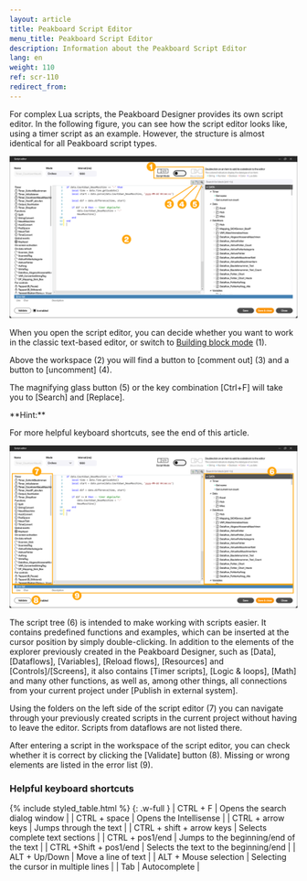 ```yaml
---
layout: article
title: Peakboard Script Editor
menu_title: Peakboard Script Editor
description: Information about the Peakboard Script Editor
lang: en
weight: 110
ref: scr-110
redirect_from:
---
```


For complex Lua scripts, the Peakboard Designer provides its own script editor.
In the following figure, you can see how the script editor looks like, using a timer script as an example. However, the structure is almost identical for all Peakboard script types.

![Script editor](/assets/images/scripting/editor/en_script-editor-01.png)

When you open the script editor, you can decide whether you want to work in the classic text-based editor, or switch to [Building block mode](/scripting/en-building-blocks.html) (1).

Above the workspace (2) you will find a button to [comment out] (3) and a button to [uncomment] (4).

The magnifying glass button (5) or the key combination [Ctrl+F] will take you to [Search] and [Replace].

<div class="box-tip" markdown="1">
**Hint:**

For more helpful keyboard shortcuts, see the end of this article.
</div>

![Skript-Editor](/assets/images/scripting/editor/en_script-editor-02.png)

The script tree (6) is intended to make working with scripts easier. It contains predefined functions and examples, which can be inserted at the cursor position by simply double-clicking. In addition to the elements of the explorer previously created in the Peakboard Designer, such as [Data], [Dataflows], [Variables], [Reload flows], [Resources] and [Controls]/[Screens], it also contains [Timer scripts], [Logic & loops], [Math] and many other functions, as well as, among other things, all connections from your current project under [Publish in external system].

Using the folders on the left side of the script editor (7) you can navigate through your previously created scripts in the current project without having to leave the editor. Scripts from dataflows are not listed there.

After entering a script in the workspace of the script editor, you can check whether it is correct by clicking the [Validate] button (8).
Missing or wrong elements are listed in the error list (9).

### Helpful keyboard shortcuts

{% include styled_table.html %}
{: .w-full }
| CTRL + F                  | Opens the search dialog window            |
| CTRL + space              | Opens the Intellisense                    |
| CTRL + arrow keys         | Jumps through the text                    |
| CTRL + shift + arrow keys | Selects complete text sections            |
| CTRL + pos1/end           | Jumps to the beginning/end of the text    |
| CTRL +Shift + pos1/end    | Selects the text to the beginning/end     |
| ALT + Up/Down             | Move a line of text                       |
| ALT + Mouse selection     | Selecting the cursor in multiple lines    |
| Tab                       | Autocomplete                              |
